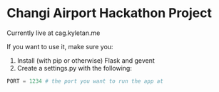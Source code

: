 # Changi Airport Hackathon Project

Currently live at cag.kyletan.me

If you want to use it, make sure you:

1. Install (with pip or otherwise) Flask and gevent
2. Create a settings.py with the following:

```Python
PORT = 1234 # the port you want to run the app at
```

